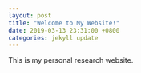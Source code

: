 ```yaml
---
layout: post
title: "Welcome to My Website!"
date: 2019-03-13 23:31:00 +0800
categories: jekyll update
---
```

This is my personal research website.
